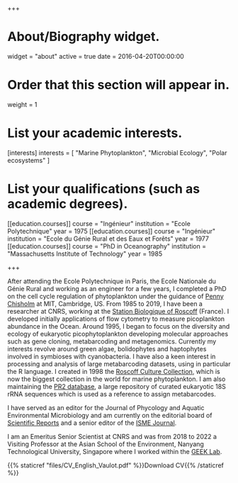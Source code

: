 +++
# About/Biography widget.
widget = "about"
active = true
date = 2016-04-20T00:00:00

# Order that this section will appear in.
weight = 1

# List your academic interests.
[interests]
  interests = [
    "Marine Phytoplankton",
    "Microbial Ecology",
    "Polar ecosystems"
  ]

# List your qualifications (such as academic degrees).
[[education.courses]]
  course = "Ingénieur"
  institution = "Ecole Polytechnique"
  year = 1975
[[education.courses]]
  course = "Ingénieur"
  institution = "Ecole du Génie Rural et des Eaux et Forêts"
  year = 1977
[[education.courses]]
  course = "PhD in Oceanography"
  institution = "Massachusetts Institute of Technology"
  year = 1985

+++

After attending the Ecole Polytechnique in Paris, the Ecole Nationale du Génie Rural and working as an engineer for a few years, I completed a PhD on the cell cycle regulation of phytoplankton under the guidance of [Penny Chisholm](https://www.crafoordprize.se/press_release/the-crafoord-prize-in-biosciences-2019) at MIT, Cambridge, US.  From 1985 to 2019, I have been a researcher at CNRS, working at the [Station Biologique of Roscoff](http://www.sb-roscoff.fr/en) (France). I developed initially applications of flow cytometry to measure picoplankton abundance in the Ocean.  Around 1995, I began to focus on the diversity and ecology of eukaryotic picophytoplankton developing molecular approaches such as gene cloning, metabarcoding and metagenomics.  Currently my interests revolve around green algae, bolidophytes and haptophytes involved in symbioses with cyanobacteria.  I have also a keen interest in processing and analysis of large metabarcoding datasets, using in particular the R language. I created in 1998 the [Roscoff Culture Collection](http://www.roscoff-culture-collection.org/), which is now the biggest collection in the world for marine phytoplankton. I am also maintaining the [PR2 database](https://pr2-database.org), a large repository of curated eukaryotic 18S rRNA sequences which is used as a reference to assign metabarcodes.

I have served as an editor for the Journal of Phycology and Aquatic Environmental Microbiology and am currently on the editorial board of [Scientific Reports](https://www.nature.com/srep/about/editors#ecologyevolutionary) and a senior editor of the [ISME Journal](https://www.nature.com/ismej/editors).  

I am an Emeritus Senior Scientist at CNRS and was from 2018 to 2022 a Visiting Professor at the Asian School of the Environment, Nanyang Technological University, Singapore where I worked within the [GEEK Lab](https://the-geek-lab.netlify.app).

{{% staticref "files/CV_English_Vaulot.pdf" %}}Download  CV{{% /staticref %}}
